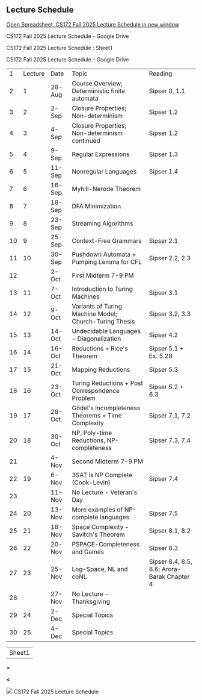 ## Lecture Schedule

[Open Spreadsheet, CS172 Fall 2025 Lecture Schedule in new window](https://drive.google.com/open?id=1u7MJUPbMGMED6z1xUB49WxcO42fR7kJuD9HeJRzR0ng "Open Spreadsheet, CS172 Fall 2025 Lecture Schedule in new window")

CS172 Fall 2025 Lecture Schedule - Google Drive

CS172 Fall 2025 Lecture Schedule : Sheet1

CS172 Fall 2025 Lecture Schedule - Google Drive

|  |  |  |  |  |
| --- | --- | --- | --- | --- |
| 1 | Lecture | Date | Topic | Reading |
| 2 | 1 | 28-Aug | Course Overview; Deterministic finite automata | Sipser 0, 1.1 |
| 3 | 2 | 2-Sep | Closure Properties; Non-determinism | Sipser 1.2 |
| 4 | 3 | 4-Sep | Closure Properties; Non-determinism continued | Sipser 1.2 |
| 5 | 4 | 9-Sep | Regular Expressions | Sipser 1.3 |
| 6 | 5 | 11-Sep | Nonregular Languages | Sipser 1.4 |
| 7 | 6 | 16-Sep | Myhill-Nerode Theorem |  |
| 8 | 7 | 18-Sep | DFA Minimization |  |
| 9 | 8 | 23-Sep | Streaming Algorithms |  |
| 10 | 9 | 25-Sep | Context-Free Grammars | Sipser 2.1 |
| 11 | 10 | 30-Sep | Pushdown Automata + Pumping Lemma for CFL | Sipser 2.2, 2.3 |
| 12 |  | 2-Oct | First Midterm 7-9 PM |  |
| 13 | 11 | 7-Oct | Introduction to Turing Machines | Sipser 3.1 |
| 14 | 12 | 9-Oct | Variants of Turing Machine Model; Church-Turing Thesis | Sipser 3.2, 3.3 |
| 15 | 13 | 14-Oct | Undecidable Languages - Diagonalization | Sipser 4.2 |
| 16 | 14 | 16-Oct | Reductions + Rice's Theorem | Sipser 5.1 + Ex. 5.28 |
| 17 | 15 | 21-Oct | Mapping Reductions | Sipser 5.3 |
| 18 | 16 | 23-Oct | Turing Reductions + Post Correspondence Problem | Sipser 5.2 + 6.3 |
| 19 | 17 | 28-Oct | Gödel's Incompleteness Theorems + Time Complexity | Sipser 7.1, 7.2 |
| 20 | 18 | 30-Oct | NP, Poly-time Reductions, NP-completeness | Sipser 7.3, 7.4 |
| 21 |  | 4-Nov | Second Midterm 7-9 PM |  |
| 22 | 19 | 6-Nov | 3SAT is NP Complete (Cook-Levin) | Sipser 7.4 |
| 23 |  | 11-Nov | No Lecture - Veteran's Day |  |
| 24 | 20 | 13-Nov | More examples of NP-complete languages | Sipser 7.5 |
| 25 | 21 | 18-Nov | Space Complexity - Savitch's Theorem | Sipser 8.1, 8.2 |
| 26 | 22 | 20-Nov | PSPACE-Completeness and Games | Sipser 8.3 |
| 27 | 23 | 25-Nov | Log-Space, NL and coNL | Sipser 8.4, 8.5, 8.6; Arora-Barak Chapter 4 |
| 28 |  | 27-Nov | No Lecture - Thanksgiving |  |
| 29 | 24 | 2-Dec | Special Topics |  |
| 30 | 25 | 4-Dec | Special Topics |  |

|     |
| --- |
| Sheet1 |

**>**

**<**

![](https://www.gstatic.com/images/icons/material/product/1x/sheets_32dp.png) CS172 Fall 2025 Lecture Schedule
